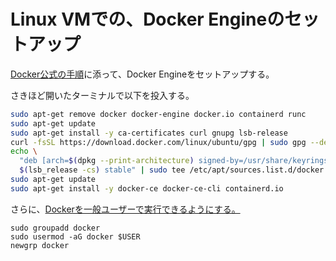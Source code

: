 # Linux VMでの、Docker Engineのセットアップ

[Docker公式の手順](https://docs.docker.com/engine/install/ubuntu/)に添って、Docker Engineをセットアップする。

さきほど開いたターミナルで以下を投入する。

```sh
sudo apt-get remove docker docker-engine docker.io containerd runc
sudo apt-get update
sudo apt-get install -y ca-certificates curl gnupg lsb-release
curl -fsSL https://download.docker.com/linux/ubuntu/gpg | sudo gpg --dearmor -o /usr/share/keyrings/docker-archive-keyring.gpg
echo \
  "deb [arch=$(dpkg --print-architecture) signed-by=/usr/share/keyrings/docker-archive-keyring.gpg] https://download.docker.com/linux/ubuntu \
  $(lsb_release -cs) stable" | sudo tee /etc/apt/sources.list.d/docker.list > /dev/null
sudo apt-get update
sudo apt-get install -y docker-ce docker-ce-cli containerd.io
```

さらに、[Dockerを一般ユーザーで実行できるようにする。](https://docs.docker.com/engine/install/linux-postinstall/#manage-docker-as-a-non-root-user)

```
sudo groupadd docker
sudo usermod -aG docker $USER
newgrp docker
```
